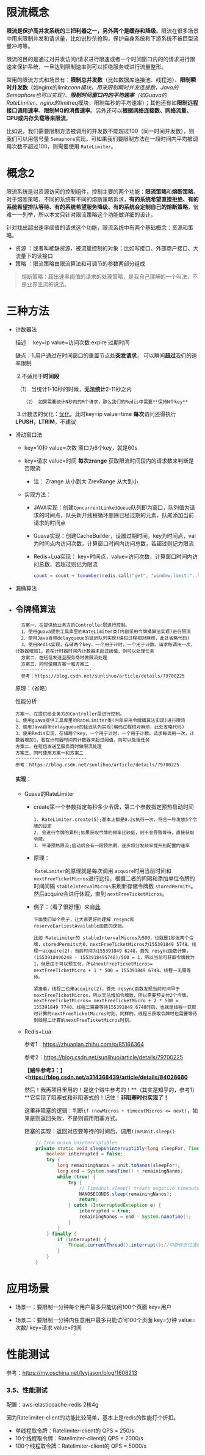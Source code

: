 # 限流概念

**限流是保护高并发系统的三把利器之一，另外两个是缓存和降级**。限流在很多场景中用来限制并发和请求量，比如说秒杀抢购，保护自身系统和下游系统不被巨型流量冲垮等。

限流的目的是通过对并发访问/请求进行限速或者一个时间窗口内的的请求进行限速来保护系统，一旦达到限制速率则可以拒绝服务或进行流量整形。

常用的限流方式和场景有：**限制总并发数**（比如数据库连接池、线程池）、**限制瞬时并发数**（如nginx的limit*conn模块，用来限制瞬时并发连接数，Java的Semaphore也可以实现）、**限制时间窗口内的平均速率**（如Guava的RateLimiter、nginx的limit*req模块，限制每秒的平均速率）；其他还有如**限制远程接口调用速率**、**限制MQ的消费速率**。另外还可以**根据网络连接数、网络流量、CPU或内存负载等来限流**。

比如说，我们需要限制方法被调用的并发数不能超过100（同一时间并发数），则我们可以用信号量 `Semaphore`实现。可如果我们要限制方法在一段时间内平均被调用次数不超过100，则需要使用 `RateLimiter`。



# 概念2

限流系统是对资源访问的控制组件，控制主要的两个功能：**限流策略**和**熔断策略**，对于熔断策略，不同的系统有不同的熔断策略诉求，**有的系统希望直接拒绝、有的系统希望排队等待、有的系统希望服务降级、有的系统会定制自己的熔断策略**，很难一一列举，所以本文只针对限流策略这个功能做详细的设计。

针对找出超出速率阈值的请求这个功能，限流系统中有两个基础概念：资源和策略。

- 资源 ：或者叫稀缺资源，被流量控制的对象；比如写接口、外部商户接口、大流量下的读接口
- 策略 ：限流策略由限流算法和可调节的参数两部分组成

> 熔断策略：超出速率阈值的请求的处理策略，是我自己理解的一个叫法，不是业界主流的说法。





# 三种方法

- 计数器法

  描述：    key=ip   value=访问次数 expire 过期时间

  缺点：1.用户通过在时间窗口的重置节点处**突发请求**， 可以瞬间**超过**我们的速率限制

  ​	    2.不适用于**时间段**

  ​	         （1） 当统计1-10秒的时候，**无法统计**2-11秒之内

   		 （2） 如果需要统计N秒内的M个请求，那么我们的Redis中需要**保持N个key**

  ​	    3.计数法的优化：[优化](https://blog.csdn.net/chunzhu2554/article/details/100764321?depth_1-utm_source=distribute.pc_relevant.none-task&utm_source=distribute.pc_relevant.none-task)。此时key=ip value=time **每次**访问还得执行**LPUSH，LTRIM**，不建议

- 滑动窗口法

  - key=10秒  value=次数   窗口为6个key，就是60s

  - key=请求   value=时间  **每次zrange** 获取限流时间段内的请求数来判断是否限流

    - 注： Zrange 从小到大    ZrevRange  从大到小

  - 实现方法：

    - JAVA实现：创建`ConcurrentLinkedQueue`队列即为窗口，队列值为请求的时间点，队头新开线程循环删除已经过期的元素，队尾添加当前请求的时间点

    - Guava实现：创建CacheBuilder，设置过期时间。key为时间点，val为时间点内访问次数，计算窗口时间内访问总数，若超过则记为限流

    - Redis+Lua实现： key=时间点，value=访问次数，计算窗口时间内访问总数，若超过则记为限流

      ```lua
      count = count + tonumber(redis.call("get", "window:limit:"..last10Second) or "0") -- 获取当前窗口总和
      ```

- 漏桶算法

- ## 令牌桶算法

  ```
    方案一、在提供给业务方的Controller层进行控制。
    1、使用guava提供工具库里的RateLimiter类(内部采用令牌捅算法实现)进行限流
    2、使用Java自带delayqueue的延迟队列实现(编码过程相对麻烦，此处省略代码)
    3、使用Redis实现，存储两个key，一个用于计时，一个用于计数。请求每调用一次，计数器增加1，若在计时器时间内计数器未超过阈值，则可以处理任务
    方案二、在短信发送至服务商时做限流处理
    方案三、同时使用方案一和方案二
    --------------------------
    参考：https://blog.csdn.net/sunlihuo/article/details/79700225
  ```

  原理：（省略）

  性能分析

  ```
  方案一、在提供给业务方的Controller层进行控制。
  1、使用guava提供工具库里的RateLimiter类(内部采用令牌捅算法实现)进行限流
  2、使用Java自带delayqueue的延迟队列实现(编码过程相对麻烦，此处省略代码)
  3、使用Redis实现，存储两个key，一个用于计时，一个用于计数。请求每调用一次，计数器增加1，若在计时器时间内计数器未超过阈值，则可以处理任务
  方案二、在短信发送至服务商时做限流处理
  方案三、同时使用方案一和方案二
  --------------------------
  参考：https://blog.csdn.net/sunlihuo/article/details/79700225
  
  ```

  

  #### 实现：

  - Guava的RateLimiter

    - create第一个参数指定每秒多少令牌，第二个参数指定预热启动时间

      ```
      1. RateLimiter.create(5);基本上都是0.2s执行一次，符合一秒发放5个令牌的设定
      2. 会进行令牌的累积;如果获取令牌的频率比较低，则不会导致等待，直接获取令牌。
      3. 平滑预热限流;启动后会有一段预热期，逐步将分发频率提升到配置的速率
      ```

    - 原理：

      ​        `RateLimiter`的原理就是每次调用 `acquire`时用当前时间和 `nextFreeTicketMicros`进行比较，根据二者的间隔和添加单位令牌的时间间隔 `stableIntervalMicros`来刷新存储令牌数 `storedPermits`。然后acquire会进行休眠，直到 `nextFreeTicketMicros`。

    - 例子：（看了很好懂）来自[此](<https://zhuanlan.zhihu.com/p/60979444>)

      ```
      下面我们举个例子，让大家更好的理解 resync和 reserveEarliestAvailable函数的逻辑。
      
      比如 RateLimiter的 stableIntervalMicros为500，也就是1秒发两个令牌，storedPermits为0，nextFreeTicketMicros为155391849 5748。线程一acquire(2)，当前时间为155391849 6248，首先 resync函数计算，(1553918496248 - 1553918495748)/500 = 1，所以当前可获取令牌数为1，但是由于可以预支付，所以nextFreeTicketMicros= nextFreeTicketMicro + 1 * 500 = 155391849 6748。线程一无需等待。
      
      紧接着，线程二也来acquire(2)，首先 resync函数发现当前时间早于 nextFreeTicketMicros，所以无法增加令牌数，所以需要预支付2个令牌，nextFreeTicketMicros= nextFreeTicketMicro + 2 * 500 = 155391849 7748。线程二需要等待155391849 6748时刻，也就是线程一获取时计算的nextFreeTicketMicros时刻。同样的，线程三获取令牌时也需要等待到线程二计算的nextFreeTicketMicros时刻。
      ```






  - Redis+Lua

    参考1：<https://zhuanlan.zhihu.com/p/85166364>

    参考2：<https://blog.csdn.net/sunlihuo/article/details/79700225>

    **【贼牛参考3：】<https://blog.csdn.net/a314368439/article/details/84026680**

    然后！我再项目里用的！是这个贼牛参考的！**（其实是知乎的，参考1）**它实现了阻塞式和非阻塞式的！记住！**非阻塞时也实现了！**

    这里非阻塞的逻辑：判断`if (nowMicros + timeoutMicros <= next)`，如果是则返回失败，不是则调用阻塞方式。

    阻塞的实现：返回对应要等待的时间后，调用`TimeUnit.sleep()`

    ```java
    	// from Guava Uninterruptibles
        private static void sleepUninterruptibly(long sleepFor, TimeUnit unit) {
            boolean interrupted = false;
            try {
                long remainingNanos = unit.toNanos(sleepFor);
                long end = System.nanoTime() + remainingNanos;
                while (true) {
                    try {
                        // TimeUnit.sleep() treats negative timeouts just like zero.
                        NANOSECONDS.sleep(remainingNanos);
                        return;
                    } catch (InterruptedException e) {
                        interrupted = true;
                        remainingNanos = end - System.nanoTime();
                    }
                }
            } finally {
                if (interrupted) {
                    Thread.currentThread().interrupt();//中断标志位清除恢复
                }
            }
        }
    ```

    






# 应用场景

- 场景一：要限制一分钟每个用户最多只能访问100个页面  key=用户

- 场景二：要限制一分钟内任意用户最多只能访问100个页面  key=分钟  value=次数/ key=请求  value=时间






# 性能测试

参考：<https://my.oschina.net/lyyjason/blog/1608213>

### 3.5、性能测试

配置：aws-elasticcache-redis 2核4g

因为Ratelimiter-client的功能比较简单，基本上是redis的性能打个折扣。

- 单线程取令牌：Ratelimiter-client的 QPS = 250/s
- 10个线程取令牌：Ratelimiter-client的 QPS = 2000/s
- 100个线程取令牌：Ratelimiter-client的 QPS = 5000/s